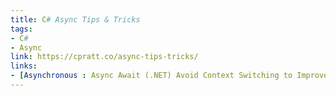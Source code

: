 ```yaml
---
title: C# Async Tips & Tricks
tags:
- C#
- Async
link: https://cpratt.co/async-tips-tricks/
links:
- [Asynchronous : Async Await (.NET) Avoid Context Switching to Improve Performance, https://medium.com/@rajatsikder/asynchronous-async-await-net-avoid-context-switching-to-improve-performance-1e6816c1ebc2]
---
```

